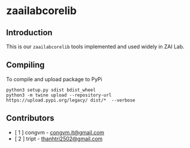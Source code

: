 # zaailabcorelib

## Introduction

This is our `zaailabcorelib` tools implemented and used widely in ZAI Lab. 

## Compiling

To compile and upload package to PyPi

```
python3 setup.py sdist bdist_wheel
python3 -m twine upload --repository-url https://upload.pypi.org/legacy/ dist/*  --verbose
```

## Contributors

- [ 1 ] congvm - congvm.it@gmail.com
- [ 2 ] tript - thanhtri2502@gmail.com